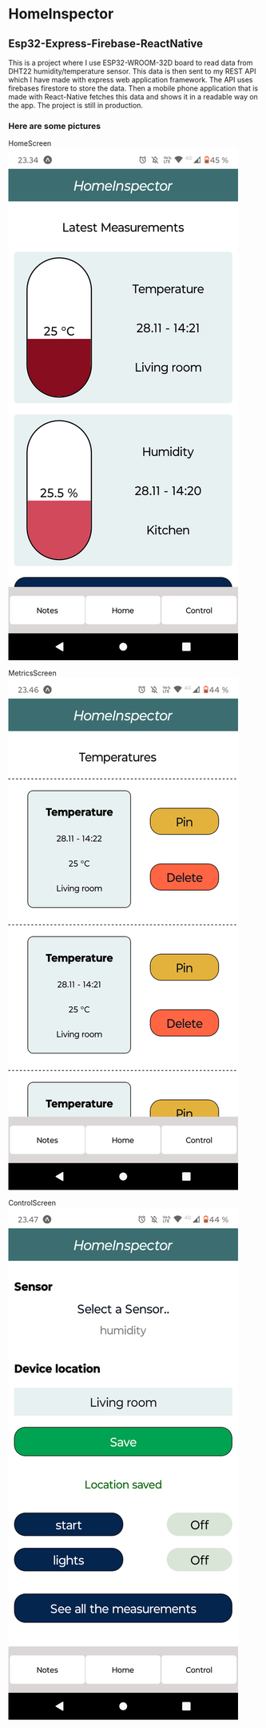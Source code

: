# **HomeInspector**
 
## Esp32-Express-Firebase-ReactNative

This is a project where I use ESP32-WROOM-32D board to read data from DHT22 humidity/temperature sensor. This data is then sent to my REST API which I have made with express web application framework. 
The API uses firebases firestore to store the data. Then a mobile phone application that is made with React-Native fetches this data and shows it in a readable way on the app. 
The project is still in production.

### Here are some pictures

HomeScreen
![homeScreen](./pictures/HomeScreen.png)

MetricsScreen
![allMeasurements](./pictures/AllTheMeasurementsScreen.png)

ControlScreen
![control](./pictures//ControlSensorSelected.png)
